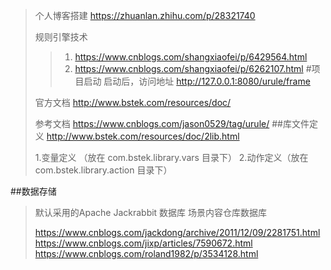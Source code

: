 >个人博客搭建 https://zhuanlan.zhihu.com/p/28321740
>
>规则引擎技术 
>>1. https://www.cnblogs.com/shangxiaofei/p/6429564.html
>>2. https://www.cnblogs.com/shangxiaofei/p/6262107.html
#项目启动
>启动后，访问地址
>http://127.0.0.1:8080/urule/frame
>
>官方文档
>http://www.bstek.com/resources/doc/
>
>参考文档
>https://www.cnblogs.com/jason0529/tag/urule/
##库文件定义
>http://www.bstek.com/resources/doc/2lib.html
>
> 1.变量定义 （放在 com.bstek.library.vars 目录下）
> 2.动作定义（放在 com.bstek.library.action 目录下）

##数据存储
>默认采用的Apache Jackrabbit 数据库
>场景内容仓库数据库
>
>https://www.cnblogs.com/jackdong/archive/2011/12/09/2281751.html
>https://www.cnblogs.com/jixp/articles/7590672.html
>https://www.cnblogs.com/roland1982/p/3534128.html